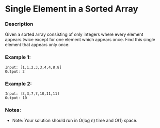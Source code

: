 # Single Element in a Sorted Array

### Description
Given a sorted array consisting of only integers where every element appears twice except for one element which appears once. Find this single element that appears only once.

### Example 1:
```
Input: [1,1,2,3,3,4,4,8,8]
Output: 2
```

### Example 2:
```
Input: [3,3,7,7,10,11,11]
Output: 10
```

### Notes:
* Note: Your solution should run in O(log n) time and O(1) space.
